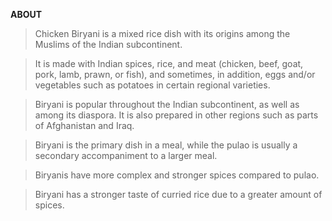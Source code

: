**ABOUT**

> Chicken Biryani is a mixed rice dish with its origins among the Muslims of the Indian subcontinent.

> It is made with Indian spices, rice, and meat (chicken, beef, goat, pork, lamb, prawn, or fish), and sometimes, in addition, eggs and/or vegetables such as potatoes in certain regional varieties.

> Biryani is popular throughout the Indian subcontinent, as well as among its diaspora. It is also prepared in other regions such as parts of Afghanistan and Iraq.

> Biryani is the primary dish in a meal, while the pulao is usually a secondary accompaniment to a larger meal.

> Biryanis have more complex and stronger spices compared to pulao.

> Biryani has a stronger taste of curried rice due to a greater amount of spices.